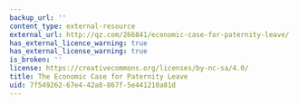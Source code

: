 ```yaml
---
backup_url: ''
content_type: external-resource
external_url: http://qz.com/266841/economic-case-for-paternity-leave/
has_external_licence_warning: true
has_external_license_warning: true
is_broken: ''
license: https://creativecommons.org/licenses/by-nc-sa/4.0/
title: The Economic Case for Paternity Leave
uid: 7f549262-67e4-42a8-867f-5e441210a81d
---
```

